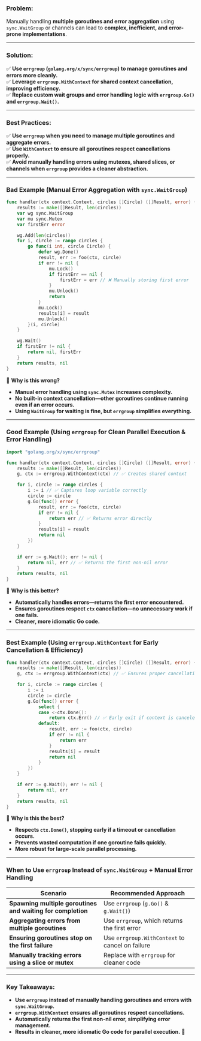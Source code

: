 ### **Problem:**

Manually handling **multiple goroutines and error aggregation** using `sync.WaitGroup` or channels can lead to **complex, inefficient, and error-prone implementations**.

---

### **Solution:**

✅ **Use `errgroup` (`golang.org/x/sync/errgroup`) to manage goroutines and errors more cleanly.**  
✅ **Leverage `errgroup.WithContext` for shared context cancellation, improving efficiency.**  
✅ **Replace custom wait groups and error handling logic with `errgroup.Go()` and `errgroup.Wait()`.**

---

### **Best Practices:**

✅ **Use `errgroup` when you need to manage multiple goroutines and aggregate errors.**  
✅ **Use `WithContext` to ensure all goroutines respect cancellations properly.**  
✅ **Avoid manually handling errors using mutexes, shared slices, or channels when `errgroup` provides a cleaner abstraction.**

---

### **Bad Example (Manual Error Aggregation with `sync.WaitGroup`)**

```go
func handler(ctx context.Context, circles []Circle) ([]Result, error) {
	results := make([]Result, len(circles))
	var wg sync.WaitGroup
	var mu sync.Mutex
	var firstErr error

	wg.Add(len(circles))
	for i, circle := range circles {
		go func(i int, circle Circle) {
			defer wg.Done()
			result, err := foo(ctx, circle)
			if err != nil {
				mu.Lock()
				if firstErr == nil {
					firstErr = err // ❌ Manually storing first error
				}
				mu.Unlock()
				return
			}
			mu.Lock()
			results[i] = result
			mu.Unlock()
		}(i, circle)
	}

	wg.Wait()
	if firstErr != nil {
		return nil, firstErr
	}
	return results, nil
}
```

🔴 **Why is this wrong?**

- **Manual error handling using `sync.Mutex` increases complexity.**
- **No built-in context cancellation—other goroutines continue running even if an error occurs.**
- **Using `WaitGroup` for waiting is fine, but `errgroup` simplifies everything.**

---

### **Good Example (Using `errgroup` for Clean Parallel Execution & Error Handling)**

```go
import "golang.org/x/sync/errgroup"

func handler(ctx context.Context, circles []Circle) ([]Result, error) {
	results := make([]Result, len(circles))
	g, ctx := errgroup.WithContext(ctx) // ✅ Creates shared context

	for i, circle := range circles {
		i := i // ✅ Captures loop variable correctly
		circle := circle
		g.Go(func() error {
			result, err := foo(ctx, circle)
			if err != nil {
				return err // ✅ Returns error directly
			}
			results[i] = result
			return nil
		})
	}

	if err := g.Wait(); err != nil {
		return nil, err // ✅ Returns the first non-nil error
	}
	return results, nil
}
```

🔵 **Why is this better?**

- **Automatically handles errors—returns the first error encountered.**
- **Ensures goroutines respect `ctx` cancellation—no unnecessary work if one fails.**
- **Cleaner, more idiomatic Go code.**

---

### **Best Example (Using `errgroup.WithContext` for Early Cancellation & Efficiency)**

```go
func handler(ctx context.Context, circles []Circle) ([]Result, error) {
	results := make([]Result, len(circles))
	g, ctx := errgroup.WithContext(ctx) // ✅ Ensures proper cancellation

	for i, circle := range circles {
		i := i
		circle := circle
		g.Go(func() error {
			select {
			case <-ctx.Done():
				return ctx.Err() // ✅ Early exit if context is canceled
			default:
				result, err := foo(ctx, circle)
				if err != nil {
					return err
				}
				results[i] = result
				return nil
			}
		})
	}

	if err := g.Wait(); err != nil {
		return nil, err
	}
	return results, nil
}
```

🔵 **Why is this the best?**

- **Respects `ctx.Done()`, stopping early if a timeout or cancellation occurs.**
- **Prevents wasted computation if one goroutine fails quickly.**
- **More robust for large-scale parallel processing.**

---

### **When to Use `errgroup` Instead of `sync.WaitGroup` + Manual Error Handling**

|**Scenario**|**Recommended Approach**|
|---|---|
|**Spawning multiple goroutines and waiting for completion**|Use `errgroup` (`g.Go()` & `g.Wait()`)|
|**Aggregating errors from multiple goroutines**|Use `errgroup`, which returns the first error|
|**Ensuring goroutines stop on the first failure**|Use `errgroup.WithContext` to cancel on failure|
|**Manually tracking errors using a slice or mutex**|Replace with `errgroup` for cleaner code|

---

### **Key Takeaways:**

- **Use `errgroup` instead of manually handling goroutines and errors with `sync.WaitGroup`.**
- **`errgroup.WithContext` ensures all goroutines respect cancellations.**
- **Automatically returns the first non-nil error, simplifying error management.**
- **Results in cleaner, more idiomatic Go code for parallel execution.** 🚀